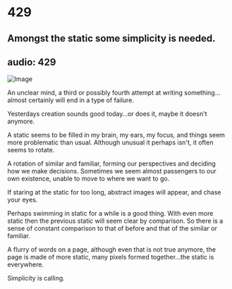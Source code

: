 # 429
## Amongst the static some simplicity is needed.
audio: 429
---

![Image](/assets/img/snd-429.png)

An unclear mind, a third or possibly fourth attempt at writing something…almost certainly will end in a type of failure.

Yesterdays creation sounds good today…or does it, maybe it doesn't anymore.

A static seems to be filled in my brain, my ears, my focus, and things seem more problematic than usual. Although unusual it perhaps isn't, it often seems to rotate.

A rotation of similar and familiar, forming our perspectives and deciding how we make decisions. Sometimes we seem almost passengers to our own existence, unable to move to where we want to go.

If staring at the static for too long, abstract images will appear, and chase your eyes.

Perhaps swimming in static for a while is a good thing. With even more static then the previous static will seem clear by comparison. So there is a sense of constant comparison to that of before and that of the similar or familiar.

A flurry of words on a page, although even that is not true anymore, the page is made of more static, many pixels formed together…the static is everywhere.

Simplicity is calling.